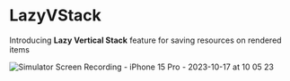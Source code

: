 
# LazyVStack 

Introducing **Lazy Vertical Stack** feature for saving resources on rendered items 

![Simulator Screen Recording - iPhone 15 Pro - 2023-10-17 at 10 05 23](https://github.com/manuelsalinas-mx/SwiftUI-Samples/assets/110424672/7d7fc033-77ed-4f76-8d2d-7e2385ea0aba)
